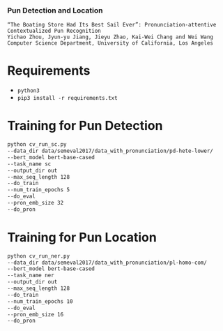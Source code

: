 

### Pun Detection and Location

```
“The Boating Store Had Its Best Sail Ever”: Pronunciation-attentive Contextualized Pun Recognition
Yichao Zhou, Jyun-yu Jiang, Jieyu Zhao, Kai-Wei Chang and Wei Wang
Computer Science Department, University of California, Los Angeles
```

# Requirements

- `python3`
- `pip3 install -r requirements.txt`

# Training for Pun Detection

```Bash
python cv_run_sc.py 
--data_dir data/semeval2017/data_with_pronunciation/pd-hete-lower/ 
--bert_model bert-base-cased 
--task_name sc 
--output_dir out 
--max_seq_length 128 
--do_train 
--num_train_epochs 5 
--do_eval 
--pron_emb_size 32 
--do_pron 
```

# Training for Pun Location

```Bash
python cv_run_ner.py 
--data_dir data/semeval2017/data_with_pronunciation/pl-homo-com/ 
--bert_model bert-base-cased 
--task_name ner 
--output_dir out 
--max_seq_length 128 
--do_train 
--num_train_epochs 10 
--do_eval 
--pron_emb_size 16 
--do_pron 
```
